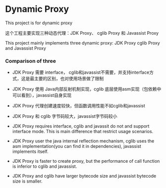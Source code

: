 # Dynamic Proxy

This project is for dynamic proxy

这个工程主要实现三种动态代理：JDK Proxy、 cglib Proxy 和 Javassist Proxy

This project mainly implements three dynamic proxy: JDK Proxy cglib Proxy and Javassist Proxy

### Comparison of three
- JDK Proxy 需要 interface， cglib和javassist不需要，并支持interface方式，这是最主要的区别，也对使用场景做了限制
- JDK Proxy 使用 Java内部反射机制实现，cglib 底层使用asm实现（包依赖中可以看到），javassist自身实现
- JDK Proxy 代理创建速度较快，但函数调用性能不如cglib和javassist
- JDK Proxy 和 cglib 字节码较大，javassist字节码较小

- JDK Proxy requires interface, cglib and javassit do not and support interface mode. This is main difference that restrict usage scenarios.
- JDK Proxy user the java internal reflection mechanism, cglib uses the asm implementation(you can find it in dependencies), javassist implements itself.
- JDK Proxy is faster to create proxy, but the performance of call function is inferior to cglib and javassist.
- JDK Proxy and cglib have larger bytecode size and javassist bytecode size is smaller.
